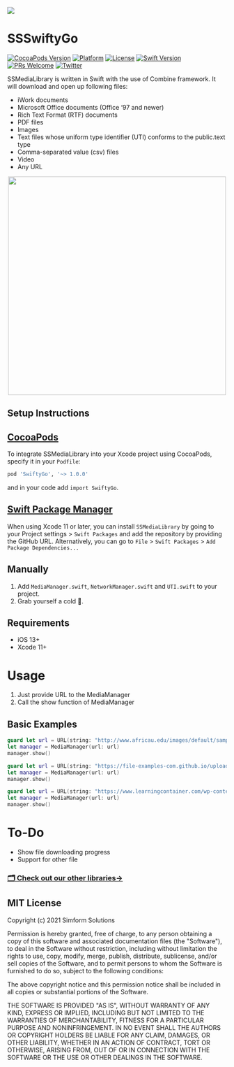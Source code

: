 <a href="https://www.simform.com/"><img src="https://github.com/SimformSolutionsPvtLtd/SSToastMessage/blob/master/simformBanner.png"></a>

SSSwiftyGo
=============
[![CocoaPods Version](https://img.shields.io/cocoapods/v/SSMediaLibrary.svg)](http://cocoadocs.org/docsets/SSMediaLibrary)
[![Platform](https://img.shields.io/cocoapods/p/SSMediaLibrary.svg?style=flat)](http://cocoapods.org/pods/SSMediaLibrary)
[![License](https://img.shields.io/cocoapods/l/SSMediaLibrary.svg?style=flat)](https://cocoapods.org/pods/SSMediaLibrary)
[![Swift Version][swift-image]][swift-url]
[![PRs Welcome][PR-image]][PR-url]
[![Twitter](https://img.shields.io/badge/Twitter-@simform-blue.svg?style=flat)](https://twitter.com/simform)

SSMediaLibrary is written in Swift with the use of Combine framework. It will download and open up following files:
* iWork documents
* Microsoft Office documents (Office ‘97 and newer)
* Rich Text Format (RTF) documents
* PDF files
* Images
* Text files whose uniform type identifier (UTI) conforms to the public.text type
* Comma-separated value (csv) files
* Video
* Any URL

<center><img src="/SSMediaLibraryExample.gif" height="500"/></center>

Setup Instructions
------------------
[CocoaPods](http://cocoapods.org)
------------------
To integrate SSMediaLibrary into your Xcode project using CocoaPods, specify it in your `Podfile`:
```ruby
pod 'SwiftyGo', '~> 1.0.0'
```
and in your code add `import SwiftyGo`.

[Swift Package Manager](https://swift.org/package-manager/)
------------------
When using Xcode 11 or later, you can install `SSMediaLibrary` by going to your Project settings > `Swift Packages` and add the repository by providing the GitHub URL. Alternatively, you can go to `File` > `Swift Packages` > `Add Package Dependencies...`

## Manually

1. Add `MediaManager.swift`, `NetworkManager.swift` and `UTI.swift` to your project.
2. Grab yourself a cold 🍺.

## Requirements
* iOS 13+
* Xcode 11+

# Usage
1. Just provide URL to the MediaManager
2. Call the show function of MediaManager

Basic Examples
---------
```swift
guard let url = URL(string: "http://www.africau.edu/images/default/sample.pdf") else { return }
let manager = MediaManager(url: url)
manager.show()

guard let url = URL(string: "https://file-examples-com.github.io/uploads/2017/10/file_example_JPG_100kB.jpg") else { return }
let manager = MediaManager(url: url)
manager.show()

guard let url = URL(string: "https://www.learningcontainer.com/wp-content/uploads/2020/05/sample-mov-file.mov") else { return }
let manager = MediaManager(url: url)
manager.show()
```
# To-Do
* Show file downloading progress
* Support for other file

<h3><a href="https://github.com/SimformSolutionsPvtLtd"><u>🗂 Check out our other libraries→</u></a></h3>


## MIT License

Copyright (c) 2021 Simform Solutions

Permission is hereby granted, free of charge, to any person obtaining a copy
of this software and associated documentation files (the "Software"), to deal
in the Software without restriction, including without limitation the rights
to use, copy, modify, merge, publish, distribute, sublicense, and/or sell
copies of the Software, and to permit persons to whom the Software is
furnished to do so, subject to the following conditions:

The above copyright notice and this permission notice shall be included in all
copies or substantial portions of the Software.

THE SOFTWARE IS PROVIDED "AS IS", WITHOUT WARRANTY OF ANY KIND, EXPRESS OR
IMPLIED, INCLUDING BUT NOT LIMITED TO THE WARRANTIES OF MERCHANTABILITY,
FITNESS FOR A PARTICULAR PURPOSE AND NONINFRINGEMENT. IN NO EVENT SHALL THE
AUTHORS OR COPYRIGHT HOLDERS BE LIABLE FOR ANY CLAIM, DAMAGES, OR OTHER
LIABILITY, WHETHER IN AN ACTION OF CONTRACT, TORT OR OTHERWISE, ARISING FROM,
OUT OF OR IN CONNECTION WITH THE SOFTWARE OR THE USE OR OTHER DEALINGS IN THE
SOFTWARE.

[PR-image]:https://img.shields.io/badge/PRs-welcome-brightgreen.svg?style=flat
[PR-url]:http://makeapullrequest.com
[swift-image]:https://img.shields.io/badge/swift-5.0-orange.svg
[swift-url]: https://swift.org/

